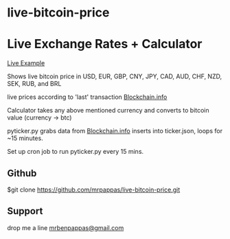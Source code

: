 # live-bitcoin-price
Live Exchange Rates + Calculator
========

[Live Example](http://monger.us/live-btc-price/)

Shows live bitcoin price in USD, EUR, GBP, CNY, JPY, CAD, AUD, CHF, NZD, SEK, RUB, and BRL

live prices according to 'last' transaction [Blockchain.info](https://blockchain.info/api)

Calculator takes any above mentioned currency and converts to bitcoin value (currency -> btc)

pyticker.py grabs data from [Blockchain.info](https://blockchain.info/api) inserts into ticker.json, loops for ~15 minutes.  

Set up cron job to run pyticker.py every 15 mins.




Github
----------

$git clone https://github.com/mrpappas/live-bitcoin-price.git

Support
-------

drop me a line mrbenpappas@gmail.com

